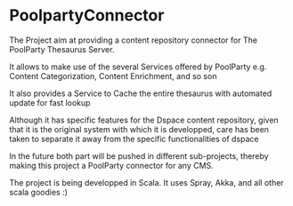 # PoolpartyConnector

The Project aim at providing a content repository connector for The PoolParty Thesaurus Server.

It allows to make use of the several Services offered by PoolParty e.g. Content Categorization, Content Enrichment, and so son

It also provides a Service to Cache the entire thesaurus with automated update for fast lookup

Although it has specific features for the Dspace content repository, given that it is the original system with which it is developped,
care has been taken to separate it away from the specific functionalities of dspace

In the future both part will be pushed in different sub-projects, thereby making this project a PoolParty connector for any CMS.

The project is being developped in Scala. It uses Spray, Akka, and all other scala goodies :)
